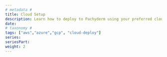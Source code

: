 ```yaml
---
# metadata # 
title: Cloud Setup
description: Learn how to deploy to Pachyderm using your preferred cloud provider.
date: 
# taxonomy #
tags: ["aws","azure","gcp", "cloud-deploy"]
series:
seriesPart:
weight: 2
---
```

